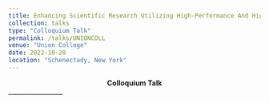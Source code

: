 ```yaml
---
title: Enhancing Scientific Research Utilizing High-Performance And High-Throughput Computing- An Overview With Uses In Nuclear And Particle Physics
collection: talks
type: "Colloquium Talk"
permalink: /talks/UNIONCOLL
venue: "Union College"
date: 2022-10-20
location: "Schenectady, New York"
---
```

<center><strong>Colloquium Talk</strong></center>  
  _________________  
